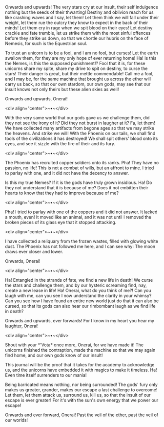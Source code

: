 Onwards and upwards! The very stars cry at our insult, their self indulgence nothing but the seeds of their thwarting! Destiny and oblivion reach for us like crashing waves and I say, let them! Let them think we will fall under their weight, let them rue the outcry they know to expect in the back of their minds! Let them cry in rage when we spit blood on their eyes! Let destiny crackle and fate tremble, let us strike them with the most sinful offences before they strike us down, so that we chortle our hubris on the face of Nemesis, for such is the Equestrian soul.

To trust an unicorn is to be a fool, and I am no fool, but curses! Let the earth swallow them, for they are my only hope of ever returning home! Ha! Is this the Nemes, is this the supposed punishment!? Fool that it is, for these unicorns share my spite, share my drive to spit on destiny, to curse the stars! Their danger is great, but their mettle commendable! Call me a fool, and I may be, for the same machine that brought us across the ether will carry us back, so that our own stardom, our own gods, may see that our insult knows not only theirs but these alien skies as well!

Onwards and upwards, Onerai!

&lt;div align="center"&gt;~•~&lt;/div&gt;

With the very same world that our gods gave us we challenge them, did they not see the irony of it? Did they not burst in laugher at it? Fa, let them! We have collected many artifacts from begone ages so that we may strike the heavens. And strike we will! With the Phoenix on our tails, we shall find tools of the civilizations it has destroyed! We shall spit others' blood onto its eyes, and see it sizzle with the fire of their and its fury.

&lt;div align="center"&gt;~•~&lt;/div&gt;

The Phoenix has recruited copper soldiers onto its ranks. Pha! They have no passion, no life! This is not a combat of wills, but an affront to mine. I tried to parlay with one, and it did not have the decency to answer.

Is this my true Nemes? If it is the gods have truly grown insidious. Ha! Do they not understand that it is because of me? Does it not embitten their hearts to know that they had to improve because of me?

&lt;div align="center"&gt;~•~&lt;/div&gt;

Pha! I tried to parlay with one of the coppers and it did not answer. It lacked a mouth, even! It moved like an animal, and it was not until I removed the broken pieces of its glass eye that it stopped attacking.

&lt;div align="center"&gt;~•~&lt;/div&gt;

I have collected a reliquary from the frozen wastes, filled with glowing white dust. The Phoenix has not followed me here, and I can see why: The moon draws ever closer and lower.

Onwards, Onerai!

&lt;div align="center"&gt;~•~&lt;/div&gt;

Ha! Entangled in the strands of fate, we find a new life in death! We curse the stars and challenge them, and by our hysteric screaming find, nay, create a new lease in life! Ha! Onerai, what do you think of me?! Can you laugh with me, can you see I now understand the clarity in your whimsy? Can you see how I have found an entire new world just do that it can also be cursed, so that its gods can also hear our rimbombant laugh as we find life in death?

Onwards and upwards, ever forwards! For I know in my heart you hear my laughter, Onerai!

&lt;div align="center"&gt;~•~&lt;/div&gt;

Shout with your \*'Vota\* once more, Onerai, for we have made it! The unicorns finished the contraption, made the machine so that we may again find home, and our own gods know of our insult!

This journal will be the proof that it takes for the academy to acknowledge us, and the unicorns have embedded it with magics to make it timeless. Ha! Even time itself surrenders to our mania!

Being barricated means nothing, nor being surrounded! The gods' fury only makes us greater, grander, makes our escape a last challenge to overcome! Let them, let them attack us, surround us, kill us, so that the insult of our escape is ever greater! For it's with the sun's own energy that we power our escape!

Onwards and ever forward, Onerai! Past the veil of the ether, past the veil of our worlds!

